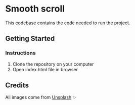 # Smooth scroll

This codebase contains the code needed to run the project.

## Getting Started

### Instructions

1. Clone the repository on your computer
2. Open index.html file in browser

## Credits

All images come from [Unsplash](https://unsplash.com/fr) ✨
